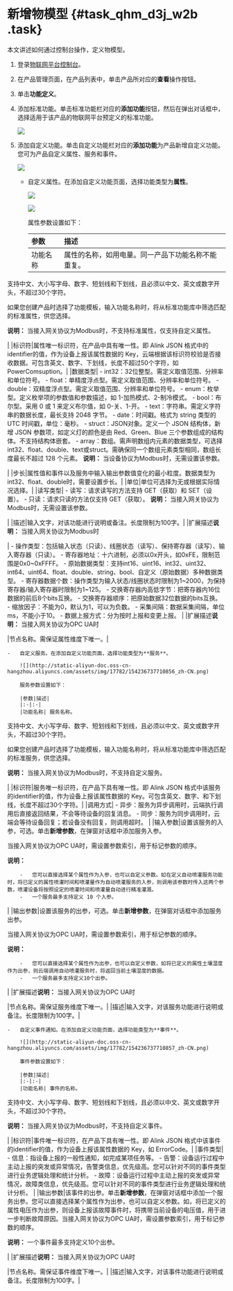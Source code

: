 # 新增物模型 {#task_qhm_d3j_w2b .task}

本文讲述如何通过控制台操作，定义物模型。

1.  登录[物联网平台控制台](http://iot.console.aliyun.com/)。 
2.  在产品管理页面，在产品列表中，单击产品所对应的**查看**操作按钮。 
3.  单击**功能定义**。 
4.  添加标准功能。单击标准功能栏对应的**添加功能**按钮，然后在弹出对话框中，选择适用于该产品的物联网平台预定义的标准功能。 

    ![](http://static-aliyun-doc.oss-cn-hangzhou.aliyuncs.com/assets/img/17782/154236737732042_zh-CN.png)

5.  添加自定义功能。单击自定义功能栏对应的**添加功能**为产品新增自定义功能。您可为产品自定义属性、服务和事件。 

    ![](http://static-aliyun-doc.oss-cn-hangzhou.aliyuncs.com/assets/img/17782/154236737710854_zh-CN.png)

    -   自定义属性。在添加自定义功能页面，选择功能类型为**属性**。

        ![](http://static-aliyun-doc.oss-cn-hangzhou.aliyuncs.com/assets/img/17782/154236737710855_zh-CN.png)

        ![](http://static-aliyun-doc.oss-cn-hangzhou.aliyuncs.com/assets/img/17782/154236737732032_zh-CN.png)

        属性参数设置如下：

        |参数|描述|
        |:-|:-|
        |功能名称| 属性的名称，如用电量。同一产品下功能名称不能重复。

 支持中文、大小写字母、数字、短划线和下划线，且必须以中文、英文或数字开头，不超过30个字符。

 如果您创建产品时选择了功能模板，输入功能名称时，将从标准功能库中筛选匹配的标准属性，供您选择。

 **说明：** 当接入网关协议为Modbus时，不支持标准属性，仅支持自定义属性。

 |
        |标识符|属性唯一标识符，在产品中具有唯一性。即 Alink JSON 格式中的identifier的值，作为设备上报该属性数据的 Key，云端根据该标识符校验是否接收数据。可包含英文、数字、下划线，长度不超过50个字符，如 PowerComsuption。|
        |数据类型|         -   int32：32位整型。需定义取值范围、分辨率和单位符号。
        -   float：单精度浮点型。需定义取值范围、分辨率和单位符号。
        -   double：双精度浮点型。需定义取值范围、分辨率和单位符号。
        -   enum：枚举型。定义枚举项的参数值和参数描述，如 1-加热模式、2-制冷模式。
        -   bool：布尔型。采用 0 或 1 来定义布尔值，如 0-关、1-开。
        -   text：字符串。需定义字符串的数据长度，最长支持 2048 字节。
        -   date：时间戳。格式为 string 类型的 UTC 时间戳，单位：毫秒。
        -   struct：JSON对象。定义一个 JSON 结构体，新增 JSON 参数项，如定义灯的颜色是由 Red、Green、Blue 三个参数组成的结构体。不支持结构体嵌套。
        -   array：数组。需声明数组内元素的数据类型，可选择int32、float、double、text或struct。需确保同一个数组元素类型相同，数组长度最长不超过 128 个元素。
 **说明：** 当设备协议为Modbus时，无需设置该参数。

 |
        |步长|属性值和事件以及服务中输入输出参数值变化的最小粒度。数据类型为int32、float、double时，需要设置步长。|
        |单位|单位可选择为无或根据实际情况选择。|
        |读写类型|         -   读写：请求读写的方法支持 GET（获取）和 SET（设置）。
        -   只读：请求只读的方法仅支持 GET（获取）。
 **说明：** 当接入网关协议为Modbus时，无需设置该参数。

 |
        |描述|输入文字，对该功能进行说明或备注。长度限制为100字。|
        |扩展描述**说明：** 当接入网关协议为Modbus时

|         -   操作类型：包括输入状态（只读）、线圈状态（读写）、保持寄存器（读写）、输入寄存器（只读）。
        -   寄存器地址：十六进制，必须以0x开头，如0xFE，限制范围是0x0~0xFFFF。
        -   原始数据类型：支持int16、uint16、int32、uint32、int64、uint64、float、double、string、bool、自定义（原始数据）多种数据类型。
        -   寄存器数据个数：操作类型为输入状态/线圈状态时限制为1~2000，为保持寄存器/输入寄存器时限制为1~125。
        -   交换寄存器内高低字节：把寄存器内16位数据的前后8个bits互换。
        -   交换寄存器顺序：把原始数据32位数据的bits互换。
        -   缩放因子：不能为0，默认为1，可以为负数。
        -   采集间隔：数据采集间隔，单位ms，不能小于10。
        -   数据上报方式：分为按时上报和变更上报。
 |
        |扩展描述**说明：** 当接入网关协议为OPC UA时

|节点名称。需保证属性维度下唯一。|

    -   自定义服务。在添加自定义功能页面，选择功能类型为**服务**。

        ![](http://static-aliyun-doc.oss-cn-hangzhou.aliyuncs.com/assets/img/17782/154236737710856_zh-CN.png)

        服务参数设置如下：

        |参数|描述|
        |:-|:-|
        |功能名称| 服务名称。

 支持中文、大小写字母、数字、短划线和下划线，且必须以中文、英文或数字开头，不超过30个字符。

 如果您创建产品时选择了功能模板，输入功能名称时，将从标准功能库中筛选匹配的标准服务，供您选择。

 **说明：** 当接入网关协议为Modbus时，不支持自定义服务。

 |
        |标识符|服务唯一标识符，在产品下具有唯一性。即 Alink JSON 格式中该服务的identifier的值，作为设备上报该属性数据的 Key。可包含英文、数字、和下划线，长度不超过30个字符。|
        |调用方式|         -   异步：服务为异步调用时，云端执行调用后直接返回结果，不会等待设备的回复消息。
        -   同步：服务为同步调用时，云端会等待设备回复；若设备没有回复，则调用超时。
 |
        |输入参数|设置该服务的入参，可选。单击**新增参数**，在弹窗对话框中添加服务入参。

当接入网关协议为OPC UA时，需设置参数索引，用于标记参数的顺序。

**说明：** 

        -   您可以直接选择某个属性作为入参，也可以自定义参数。如在定义自动喷灌服务功能时，将已定义的属性喷灌时间和喷灌量作为自动喷灌服务的入参，则调用该参数时传入这两个参数，喷灌设备将按照设定的喷灌时间和喷灌量自动进行精准灌溉。
        -   一个服务最多支持定义 10 个入参。
|
        |输出参数|设置该服务的出参，可选。单击**新增参数**，在弹窗对话框中添加服务出参。

当接入网关协议为OPC UA时，需设置参数索引，用于标记参数的顺序。

**说明：** 

        -   您可以直接选择某个属性作为出参，也可以自定义参数，如将已定义的属性土壤湿度作为出参，则云端调用自动喷灌服务时，将返回当前土壤湿度的数据。
        -   一个服务最多支持定义10个出参。
|
        |扩展描述**说明：** 当接入网关协议为OPC UA时

|节点名称。需保证服务维度下唯一。|
        |描述|输入文字，对该服务功能进行说明或备注。长度限制为100字。|

    -   自定义事件通知。在添加自定义功能页面，选择功能类型为**事件**。

        ![](http://static-aliyun-doc.oss-cn-hangzhou.aliyuncs.com/assets/img/17782/154236737710857_zh-CN.png)

        事件参数设置如下：

        |参数|描述|
        |:-|:-|
        |功能名称| 事件的名称。

 支持中文、大小写字母、数字、短划线和下划线，且必须以中文、英文或数字开头，不超过30个字符。

 **说明：** 当接入网关协议为Modbus时，不支持自定义事件。

 |
        |标识符|事件唯一标识符，在产品下具有唯一性。即 Alink JSON 格式中该事件的identifier的值，作为设备上报该属性数据的 Key，如 ErrorCode。|
        |事件类型|         -   信息：指设备上报的一般性通知，如完成某项任务等。
        -   告警：设备运行过程中主动上报的突发或异常情况，告警类信息，优先级高。您可以针对不同的事件类型进行业务逻辑处理和统计分析。
        -   故障：设备运行过程中主动上报的突发或异常情况，故障类信息，优先级高。您可以针对不同的事件类型进行业务逻辑处理和统计分析。
 |
        |输出参数|该事件的出参。单击**新增参数**，在弹窗对话框中添加一个服务出参。您可以直接选择某个属性作为出参，也可以自定义参数。如，将已定义的属性电压作为出参，则设备上报该故障事件时，将携带当前设备的电压值，用于进一步判断故障原因。当接入网关协议为OPC UA时，需设置参数索引，用于标记参数的顺序。

**说明：** 一个事件最多支持定义10个出参。

|
        |扩展描述**说明：** 当接入网关协议为OPC UA时

|节点名称。需保证事件维度下唯一。|
        |描述|输入文字，对该事件功能进行说明或备注。长度限制为100字。|


